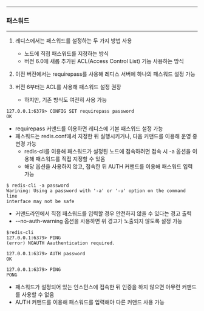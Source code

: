 -----
### 패스워드
-----
1. 레디스에서는 패스워드를 설정하는 두 가지 방법 사용
   - 노드에 직접 패스워드를 지정하는 방식
   - 버전 6.0에 새롭 추가된 ACL(Access Control List) 기능 사용하는 방식

2. 이전 버전에서는 requirepass를 사용해 레디스 서버에 하나의 패스워드 설정 가능
3. 버전 6부터는 ACL를 사용해 패스워드 설정 권장
   - 하지만, 기존 방식도 여전히 사용 가능
```redis
127.0.0.1:6379> CONFIG SET requirepass password
OK
```
   - requirepass 커맨드를 이용하면 레디스에 기본 패스워드 설정 가능
   - 패스워드는 redis.conf에서 지정한 뒤 실행시키거나, 다음 커맨드를 이용해 운영 중 변경 가능
     + redis-cli를 이용해 패스워드가 설정된 노드에 접속하려면 접속 시 -a 옵션을 이용해 패스워드를 직접 지정할 수 있음
     + 해당 옵션을 사용하지 않고, 접속한 뒤 AUTH 커맨드를 이용해 패스워드 입력 가능
```redis
$ redis-cli -a password
Warining: Using a password with '-a' or '-u' option on the command line
interface may not be safe
```
   - 커맨드라인에서 직접 패스워드를 입력할 경우 안전하지 않을 수 있다는 경고 출력
   - --no-auth-warning 옵션을 사용하면 위 경고가 노출되지 않도록 설정 가능
```redis
$redis-cli
127.0.0.1:6379> PING
(error) NOAUTH Aauthentication required.

127.0.0.1:6379> AUTH password
OK

127.0.0.1:6379> PING
PONG
```
   - 패스워드가 설정되어 있는 인스턴스에 접속한 뒤 인증을 하지 않으면 아무런 커맨드를 사용할 수 없음
   - AUTH 커맨드를 이용해 패스워드를 입력해야 다른 커맨드 사용 가능
